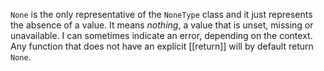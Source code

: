 `None` is the only representative of the `NoneType` class and it just represents the absence of a value. It means _nothing_, a value that is unset, missing or unavailable. I can sometimes indicate an error, depending on the context. Any function that does not have an explicit [[return]] will by default return `None`.
